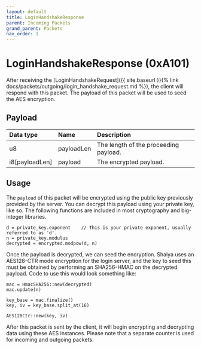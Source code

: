 ```yaml
---
layout: default
title: LoginHandshakeResponse
parent: Incoming Packets
grand_parent: Packets
nav_order: 1
---
```



# LoginHandshakeResponse (0xA101)

After receiving the [LoginHandshakeRequest]({{ site.baseurl }}{% link docs/packets/outgoing/login_handshake_request.md %}), the client will respond with this packet. The payload of this packet will be used to seed the AES encryption.

## Payload

| Data type            | Name            | Description                                                                           |
|:---------------------|:----------------|:--------------------------------------------------------------------------------------|
| u8                   | payloadLen      | The length of the proceeding payload.                                                 |
| i8[payloadLen]       | payload         | The encrypted payload.                                                                |


## Usage

The `payload` of this packet will be encrypted using the public key previously provided by the server. You can decrypt this payload using your private key, like so. The following functions are included in most cryptography and big-integer libraries.
```
d = private_key.exponent    // This is your private exponent, usually referred to as 'd'.
n = private_key.modulus
decrypted = encrypted.modpow(d, n)
```

Once the payload is decrypted, we can seed the encryption. Shaiya uses an AES128-CTR mode encryption for the login server, and the key to seed this must be obtained by performing an SHA256-HMAC on the decrypted payload. Code to use this would look something like:
```
mac = HmacSHA256::new(decrypted)
mac.update(n)

key_base = mac.finalize()
key, iv = key_base.split_at(16)

AES128Ctr::new(key, iv)
```

After this packet is sent by the client, it will begin encrypting and decrypting data using these AES instances. Please note that a separate counter is used for incoming and outgoing packets.